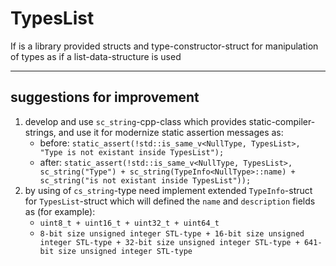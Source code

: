 # TypesList
If is a library provided structs and type-constructor-struct for manipulation of types as if a list-data-structure is used
***
## suggestions for improvement
1. develop and use `sc_string`-cpp-class which provides static-compiler-strings, and use it for modernize static assertion messages as:
    - before: `static_assert(!std::is_same_v<NullType, TypesList>, "Type is not existant inside TypesList");`
    - after: `static_assert(!std::is_same_v<NullType, TypesList>, sc_string("Type") + sc_string(TypeInfo<NullType>::name) + sc_string("is not existant inside TypesList"));`
2. by using of `cs_string`-type need implement extended `TypeInfo`-struct for `TypesList`-struct which will defined the `name` and `description` fields as (for example):
    - `uint8_t + uint16_t + uint32_t + uint64_t`
    - `8-bit size unsigned integer STL-type + 16-bit size unsigned integer STL-type + 32-bit size unsigned integer STL-type + 641-bit size unsigned integer STL-type`
